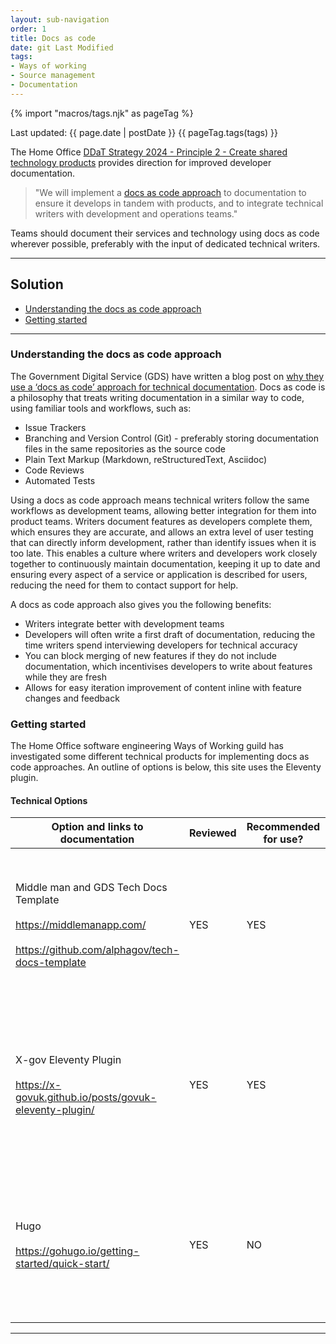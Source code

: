 ```yaml
---
layout: sub-navigation
order: 1
title: Docs as code
date: git Last Modified
tags:
- Ways of working
- Source management
- Documentation
---
```


{% import "macros/tags.njk" as pageTag %}

Last updated: {{ page.date | postDate }}
{{ pageTag.tags(tags)  }}

The Home Office [DDaT Strategy 2024 - Principle 2 - Create shared technology products](https://www.gov.uk/government/publications/home-office-digital-data-and-technology-strategy-2024/home-office-digital-data-and-technology-strategy-2024#create-shared-technology-products) provides direction for improved developer documentation.  

> "We will implement a [docs as code approach](https://www.gov.uk/guidance/how-to-document-apis) to documentation to ensure it develops in tandem with products, and to integrate technical writers with development and operations teams."

Teams should document their services and technology using docs as code wherever possible, preferably with the input of dedicated technical writers. 

---

## Solution

+ [Understanding the docs as code approach](#understanding-the-docs-as-code-approach)
+ [Getting started](#getting-started)

---

### Understanding the docs as code approach

The Government Digital Service (GDS) have written a blog post on [why they use a ‘docs as code’ approach for technical documentation](https://technology.blog.gov.uk/2017/08/25/why-we-use-a-docs-as-code-approach-for-technical-documentation/). Docs as code is a philosophy that treats writing documentation in a similar way to code, using familiar tools and workflows, such as:

- Issue Trackers
- Branching and Version Control (Git) - preferably storing documentation files in the same repositories as the source code
- Plain Text Markup (Markdown, reStructuredText, Asciidoc)
- Code Reviews
- Automated Tests

Using a docs as code approach means technical writers follow the same workflows as development teams, allowing better integration for them into product teams. Writers document features as developers complete them, which ensures they are accurate, and allows an extra level of user testing that can directly inform development, rather than identify issues when it is too late. This enables a culture where writers and developers work closely together to continuously maintain documentation, keeping it up to date and ensuring every aspect of a service or application is described for users, reducing the need for them to contact support for help.
 
A docs as code approach also gives you the following benefits:

- Writers integrate better with development teams
- Developers will often write a first draft of documentation, reducing the time writers spend interviewing developers for technical accuracy
- You can block merging of new features if they do not include documentation, which incentivises developers to write about features while they are fresh
- Allows for easy iteration improvement of content inline with feature changes and feedback

### Getting started

The Home Office software engineering Ways of Working guild has investigated some different technical products for implementing docs as code approaches. An outline of options is below, this site uses the Eleventy plugin.

#### Technical Options

| Option and links to documentation | Reviewed | Recommended for use? | Comments | Examples of HO documentation using this option |
|---|---|---|---|---|
| Middle man and GDS Tech Docs Template <br><br> https://middlemanapp.com/ <br><br> https://github.com/alphagov/tech-docs-template | YES | YES | Ruby based. <br><br> The original GDS sponsored effort to create a gov.uk compliant docs as code pattern. | https://ho-cto.github.io/sre-monitoring-as-code/ |
| X-gov Eleventy Plugin <br><br> https://x-govuk.github.io/posts/govuk-eleventy-plugin/ | YES | YES | Node.js based. <br><br> A newer offering that also provides gov.uk styling and easy to configure search functionality. | https://ukhomeoffice.github.io/hocs/get-started/ |
| Hugo <br><br> https://gohugo.io/getting-started/quick-start/ | YES | NO | Go based. <br><br> Static site generator without existing pattern for creating gov.uk or Home Office styled pages. | N/A |

---
